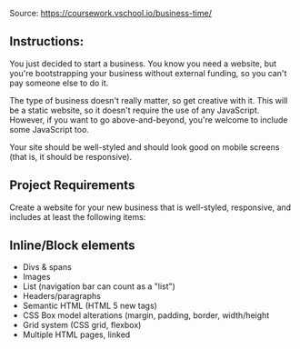 Source: https://coursework.vschool.io/business-time/

## Instructions:

You just decided to start a business. You know you need a website, but you're bootstrapping your business without external funding, so you can't pay someone else to do it.

The type of business doesn't really matter, so get creative with it. This will be a static website, so it doesn't require the use of any JavaScript. However, if you want to go above-and-beyond, you're welcome to include some JavaScript too.

Your site should be well-styled and should look good on mobile screens (that is, it should be responsive).

## Project Requirements
Create a website for your new business that is well-styled, responsive, and includes at least the following items:

## Inline/Block elements
* Divs & spans
* Images
* List (navigation bar can count as a "list")
* Headers/paragraphs
* Semantic HTML (HTML 5 new tags)
* CSS Box model alterations (margin, padding, border, width/height
* Grid system (CSS grid, flexbox)
* Multiple HTML pages, linked